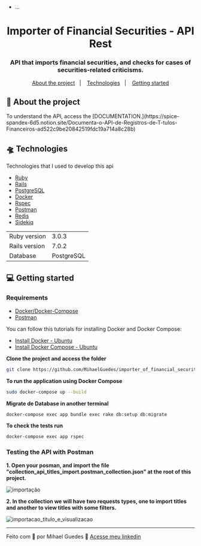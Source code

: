 * ...
<h1 align="center">
  Importer of Financial Securities - API Rest
</h1>

<h3 align="center">
  API that imports financial securities, and checks for cases of securities-related criticisms.
</h3>

<p align="center">
  <a href="#-about-the-project">About the project</a>&nbsp;&nbsp;&nbsp;|&nbsp;&nbsp;&nbsp;
  <a href="#-technologies">Technologies</a>&nbsp;&nbsp;&nbsp;|&nbsp;&nbsp;&nbsp;
  <a href="#-getting-started">Getting started</a>
</p>


## 💼 About the project

<p>
  To understand the API, access the [DOCUMENTATION.](https://spice-spandex-6d5.notion.site/Documenta-o-API-de-Registros-de-T-tulos-Financeiros-ad522c9be20842519fdc19a714a8c28b)
</p>

## 🛸 Technologies

Technologies that I used to develop this api

- [Ruby](https://www.ruby-lang.org/pt/)
- [Rails](https://rubyonrails.org/)
- [PostgreSQL](https://www.postgresql.org/)
- [Docker](https://www.docker.com/)
- [Rspec](https://rspec.info/)
- [Postman](https://www.postman.com/)
- [Redis](https://redis.io/)
- [Sidekiq](https://sidekiq.org/)

<table>
  <tr>
    <td>Ruby version</td>
    <td>
      3.0.3
    </td>
  </tr>
  <tr>
    <td>Rails version</td>
    <td>
      7.0.2
    </td>
  </tr>
  <tr>
    <td>Database</td>
    <td>
      PostgreSQL
    </td>
  </tr>
</table>


## 💻 Getting started

### Requirements

- [Docker/Docker-Compose](https://docs.docker.com/get-docker/)
- [Postman](https://www.postman.com/)

You can follow this tutorials for installing Docker and Docker Compose:
- [Install Docker - Ubuntu](https://docs.docker.com/engine/install/ubuntu/)
- [Install Docker Compose - Ubuntu](https://docs.docker.com/compose/install/)

**Clone the project and access the folder**

```bash
git clone https://github.com/MihaelGuedes/importer_of_financial_securities.git && cd importer_of_financial_securities
```

**To run the application using Docker Compose**
```bash
sudo docker-compose up --build
```

**Migrate de Database in another terminal**
```bash
docker-compose exec app bundle exec rake db:setup db:migrate
```


**To check the tests run**
```bash
docker-compose exec app rspec
```

### Testing the API with Postman

**1. Open your posman, and import the file "collection_api_titles_import.postman_collection.json" at the root of this project.**

![importação](https://user-images.githubusercontent.com/61971675/163098705-c1bc7682-3606-41b0-bbe4-c5a9635cf8e4.gif)

**2. In the collection we will have two requests types, one to import titles and another to view titles with some filters.**

![importacao_titulo_e_visualizacao](https://user-images.githubusercontent.com/61971675/163104602-5599d715-c0c1-415e-b9e8-efdb18f615b1.gif)

----------------------------------------------------------------------------------

Feito com 💙 por Mihael Guedes 👋 [Acesse meu linkedin](https://www.linkedin.com/in/mihaelguedes/)
